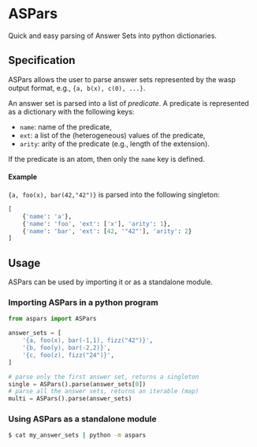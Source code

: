 # ASPars

Quick and easy parsing of Answer Sets into python dictionaries.

## Specification

ASPars allows the user to parse answer sets represented by the wasp output format, e.g., `{a, b(x), c(0), ...}`.

An answer set is parsed into a list of _predicate_. A predicate is represented as a dictionary with the following keys:
* `name`: name of the predicate,
* `ext`: a list of the (heterogeneous) values of the predicate,
* `arity`: arity of the predicate (e.g., length of the extension).

If the predicate is an atom, then only the `name` key is defined.

#### Example
`{a, foo(x), bar(42,"42")}` is parsed into the following singleton:
```python
[
    {'name': 'a'},
    {'name': 'foo', 'ext': ['x'], 'arity': 1},
    {'name': 'bar', 'ext': [42, '"42"'], 'arity': 2}
]
```

## Usage

ASPars can be used by importing it or as a standalone module.


### Importing ASPars in a python program
```python
from aspars import ASPars

answer_sets = [
    '{a, foo(x), bar(-1,1), fizz("42")}',
    '{b, foo(y), bar(-2,2)}',
    '{c, foo(z), fizz("24")}',
]

# parse only the first answer set, returns a singleton
single = ASPars().parse(answer_sets[0])
# parse all the answer sets, returns an iterable (map)
multi = ASPars().parse(answer_sets)
```

### Using ASPars as a standalone module
```bash
$ cat my_answer_sets | python -m aspars
```